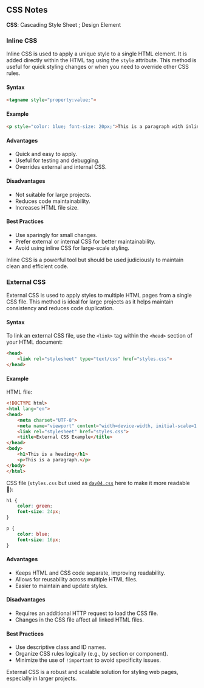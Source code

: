 ## CSS Notes 

**CSS**: Cascading Style Sheet ; Design Element 

### Inline CSS

Inline CSS is used to apply a unique style to a single HTML element. It is added directly within the HTML tag using the `style` attribute. This method is useful for quick styling changes or when you need to override other CSS rules.

#### Syntax
```html
<tagname style="property:value;">
```

#### Example
```html
<p style="color: blue; font-size: 20px;">This is a paragraph with inline CSS.</p>
```

#### Advantages
- Quick and easy to apply.
- Useful for testing and debugging.
- Overrides external and internal CSS.

#### Disadvantages
- Not suitable for large projects.
- Reduces code maintainability.
- Increases HTML file size.

#### Best Practices
- Use sparingly for small changes.
- Prefer external or internal CSS for better maintainability.
- Avoid using inline CSS for large-scale styling.

Inline CSS is a powerful tool but should be used judiciously to maintain clean and efficient code.

### External CSS

External CSS is used to apply styles to multiple HTML pages from a single CSS file. This method is ideal for large projects as it helps maintain consistency and reduces code duplication.

#### Syntax
To link an external CSS file, use the `<link>` tag within the `<head>` section of your HTML document:
```html
<head>
    <link rel="stylesheet" type="text/css" href="styles.css">
</head>
```

#### Example
HTML file:
```html
<!DOCTYPE html>
<html lang="en">
<head>
    <meta charset="UTF-8">
    <meta name="viewport" content="width=device-width, initial-scale=1.0">
    <link rel="stylesheet" href="styles.css">
    <title>External CSS Example</title>
</head>
<body>
    <h1>This is a heading</h1>
    <p>This is a paragraph.</p>
</body>
</html>
```

CSS file (`styles.css` but used as [`day04.css`](./day04.css) here to make it more readable 🥴):
```css
h1 {
    color: green;
    font-size: 24px;
}

p {
    color: blue;
    font-size: 16px;
}
```

#### Advantages
- Keeps HTML and CSS code separate, improving readability.
- Allows for reusability across multiple HTML files.
- Easier to maintain and update styles.

#### Disadvantages
- Requires an additional HTTP request to load the CSS file.
- Changes in the CSS file affect all linked HTML files.

#### Best Practices
- Use descriptive class and ID names.
- Organize CSS rules logically (e.g., by section or component).
- Minimize the use of `!important` to avoid specificity issues.

External CSS is a robust and scalable solution for styling web pages, especially in larger projects.
